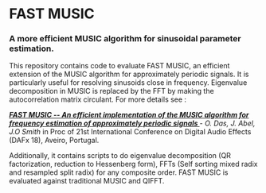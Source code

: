 # FAST MUSIC
<h3>A more efficient MUSIC algorithm for sinusoidal parameter estimation.</h3>

<p>This repository contains code to evaluate FAST MUSIC, an efficient extension of the MUSIC algorithm for approximately periodic signals.
It is particularly useful for resolving sinusoids close in frequency. Eigenvalue decomposition in MUSIC is replaced by the FFT by making the
autocorrelation matrix circulant. For more details see :

<i> <b> <a href = "http://dafx2018.web.ua.pt/papers/DAFx2018_paper_43.pdf">FAST MUSIC -- An efficient implementation of the MUSIC algorithm for frequency estimation of approximately periodic signals </a></b>- O. Das, J. Abel, J.O Smith </i> in Proc of 21st International Conference on Digital Audio Effects (DAFx 18), Aveiro, Portugal.

Additionally, it contains scripts to do eigenvalue decomposition (QR factorization, reduction to Hessenberg form), FFTs (Self sorting mixed radix and resampled split radix) for any composite order.
FAST MUSIC is evaluated against traditional MUSIC and QIFFT.
